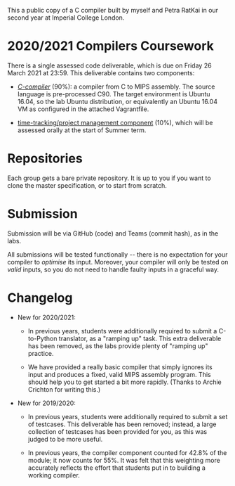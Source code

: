 This a public copy of a C compiler built by myself and Petra RatKai in our second year at Imperial College London.

2020/2021 Compilers Coursework
==============================

There is a single assessed code deliverable, which is due on Friday 26 March 2021 at 23:59. This deliverable contains two components:

- [*C-compiler*](c_compiler.md) (90%): a compiler from C to MIPS assembly. The source language is pre-processed C90. The target environment is Ubuntu 16.04, so the lab Ubuntu distribution, or equivalently an Ubuntu 16.04 VM as configured in the attached Vagrantfile.

- [time-tracking/project management component](management.md) (10%), which will be assessed orally at the start of Summer term.

Repositories
============

Each group gets a bare private repository. It is up to you if you want to clone the master specification, or to start from scratch.

Submission
==========

Submission will be via GitHub (code) and Teams (commit hash), as in the labs.

All submissions will be tested functionally -- there is no expectation for your compiler to *optimise* its input. Moreover, your compiler will only be tested on *valid* inputs, so you do not need to handle faulty inputs in a graceful way.

Changelog
=========

* New for 2020/2021:

    * In previous years, students were additionally required to submit a C-to-Python translator, as a "ramping up" task. This extra deliverable has been removed, as the labs provide plenty of "ramping up" practice.

    * We have provided a really basic compiler that simply ignores its input and produces a fixed, valid MIPS assembly program. This should help you to get started a bit more rapidly. (Thanks to Archie Crichton for writing this.)

* New for 2019/2020:

    * In previous years, students were additionally required to submit a set of testcases. This deliverable has been removed; instead, a large collection of testcases has been provided for you, as this was judged to be more useful.

    * In previous years, the compiler component counted for 42.8% of the module; it now counts for 55%. It was felt that this weighting more accurately reflects the effort that students put in to building a working compiler.

